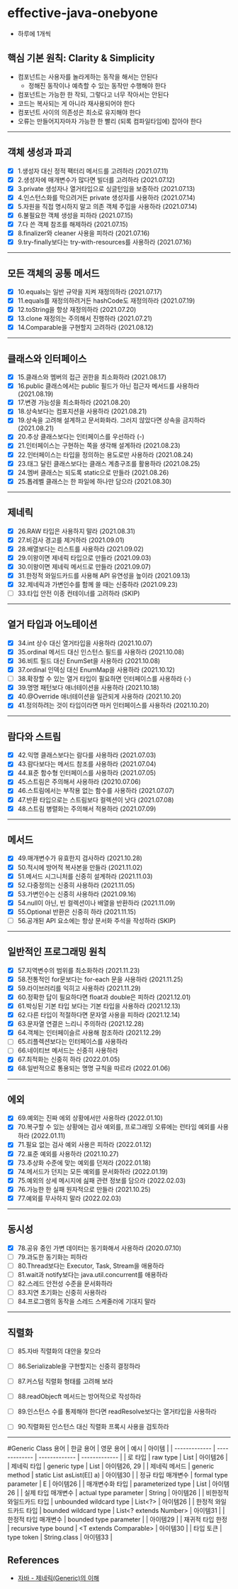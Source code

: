 # effective-java-onebyone
* 하루에 1개씩

## 핵심 기본 원칙: Clarity & Simplicity
* 컴포넌트는 사용자를 놀라게하는 동작을 해서는 안된다
  * 정해진 동작이나 예측할 수 있는 동작만 수행해야 한다
* 컴포넌트는 가능한 한 작되, 그렇다고 너무 작아서는 안된다
* 코드는 복사되는 게 아니라 재사용되어야 한다
* 컴포넌트 사이의 의존성은 최소로 유지해야 한다
* 오류는 만들어지자마자 가능한 한 빨리 (되록 컴파일타임에) 잡아야 한다

---
## 객체 생성과 파괴
- [x] 1.생성자 대신 정적 팩터리 메서드를 고려하라 (2021.07.11)
- [x] 2.생성자에 매개변수가 많다면 빌더를 고려하라 (2021.07.12)
- [x] 3.private 생성자나 열거타입으로 싱글턴임을 보증하라 (2021.07.13)
- [x] 4.인스턴스화를 막으려거든 private 생성자를 사용하라 (2021.07.14)
- [x] 5.자원을 직접 명시하지 말고 의존 객체 주입을 사용하라 (2021.07.14)
- [x] 6.불필요한 객체 생성을 피하라 (2021.07.15)
- [x] 7.다 쓴 객체 참조를 해제하라 (2021.07.15)
- [x] 8.finalizer와 cleaner 사용을 피하라 (2021.07.16)
- [x] 9.try-finally보다는 try-with-resources를 사용하라 (2021.07.16) 

---
## 모든 객체의 공통 메서드
- [x] 10.equals는 일반 규약을 지켜 재정의하라 (2021.07.17)
- [x] 11.equals를 재정의하려거든 hashCode도 재정의하라 (2021.07.19)
- [x] 12.toString을 항상 재정의하라 (2021.07.20)
- [x] 13.clone 재정의는 주의해서 진행하라 (2021.07.21)
- [x] 14.Comparable을 구현할지 고려하라 (2021.08.12)

---
## 클래스와 인터페이스
- [x] 15.클래스와 멤버의 접근 권한을 최소화하라 (2021.08.17)
- [x] 16.public 클래스에서는 public 필드가 아닌 접근자 메서드를 사용하라 (2021.08.19)
- [x] 17.변경 가능성을 최소화하라 (2021.08.20)
- [x] 18.상속보다는 컴포지션을 사용하라 (2021.08.21)
- [x] 19.상속을 고려해 설계하고 문서화화라. 그러지 않았다면 상속을 금지하라 (2021.08.21)
- [x] 20.추상 클래스보다는 인터페이스를 우선하라 (-)
- [x] 21.인터페이스는 구현하는 쪽을 생각해 설계하라 (2021.08.23)
- [x] 22.인터페이스는 타입을 정의하는 용도로만 사용하라 (2021.08.24)
- [x] 23.태그 달린 클래스보다는 클래스 계층구조를 활용하라 (2021.08.25)
- [x] 24.멤버 클래스는 되도록 static으로 만들라 (2021.08.26)
- [x] 25.톱레벨 클래스는 한 파일에 하나만 담으라 (2021.08.30)

---
## 제네릭
- [x] 26.RAW 타입은 사용하지 말라 (2021.08.31)
- [x] 27.비검사 경고를 제거하라 (2021.09.01)
- [x] 28.배열보다는 리스트를 사용하라 (2021.09.02)
- [x] 29.이왕이면 제네릭 타입으로 만들라 (2021.09.03)
- [x] 30.이왕이면 제네릭 메서드로 만들라 (2021.09.07)
- [x] 31.한정적 와일드카드를 사용해 API 유연성을 높이라 (2021.09.13)
- [x] 32.제네릭과 가변인수를 함께 쓸 때는 신중하라 (2021.09.23)
- [ ] 33.타입 안전 이종 컨테이너를 고려하라 (SKIP)

---
## 열거 타입과 어노테이션
- [x] 34.int 상수 대신 열거타입을 사용하라 (2021.10.07)
- [x] 35.ordinal 메서드 대신 인스턴스 필드를 사용하라 (2021.10.08)
- [x] 36.비트 필드 대신 EnumSet을 사용하라 (2021.10.08)
- [x] 37.ordinal 인덱싱 대신 EnumMap을 사용하라 (2021.10.12)
- [ ] 38.확장할 수 있는 열거 타입이 필요하면 인터페이스를 사용하라 (-)
- [x] 39.명명 패턴보다 애너테이션을 사용하라 (2021.10.18)
- [x] 40.@Override 애너테이션을 일관되게 사용하라 (2021.10.20)
- [x] 41.정의하려는 것이 타입이라면 마커 인터페이스를 사용하라 (2021.10.20)

---
## 람다와 스트림
- [x] 42.익명 클래스보다는 람다를 사용하라 (2021.07.03)
- [x] 43.람다보다는 메서드 참조를 사용하라 (2021.07.04)
- [x] 44.표준 함수형 인터페이스를 사용하라 (2021.07.05)
- [x] 45.스트림은 주의해서 사용하라 (20210.07.06)
- [x] 46.스트림에서는 부작용 없는 함수를 사용하라 (2021.07.07)
- [x] 47.반환 타입으로는 스트림보다 컬렉션이 낫다 (2021.07.08)
- [x] 48.스트림 병렬화는 주의해서 적용하라 (2021.07.09)

---
## 메서드
- [x] 49.매개변수가 유효한지 검사하라 (2021.10.28)
- [x] 50.적시에 방어적 복사본을 만들라 (2021.11.02)
- [x] 51.메서드 시그니처를 신중히 설계하라 (2021.11.03)
- [x] 52.다중정의는 신중히 사용하라 (2021.11.05)
- [x] 53.가변인수는 신중히 사용하라 (2021.09.16)
- [x] 54.null이 아닌, 빈 컬렉션이나 배열을 반환하라 (2021.11.09)
- [x] 55.Optional 반환은 신중히 하라 (2021.11.15)
- [ ] 56.공개된 API 요소에는 항상 문서화 주석을 작성하라 (SKIP)

---
## 일반적인 프로그래밍 원칙
- [x] 57.지역변수의 범위를 최소화하라 (2021.11.23)
- [x] 58.전통적인 for문보다는 for-each 문을 사용하라 (2021.11.25)
- [x] 59.라이브러리를 익히고 사용하라 (2021.11.29)
- [x] 60.정확한 답이 필요하다면 float과 double은 피하라 (2021.12.01)
- [x] 61.박싱된 기본 타입 보다는 기본 타입을 사용하라 (2021.12.13)
- [x] 62.다른 타입이 적절하다면 문자열 사용을 피하라 (2021.12.14)
- [x] 63.문자열 연결은 느리니 주의하라 (2021.12.28)
- [x] 64.객체는 인터페이슬르 사용해 참조하라 (2021.12.29)
- [ ] 65.리플렉션보다는 인터페이스를 사용하라
- [ ] 66.네이티브 메서드는 신중히 사용하라
- [x] 67.최적화는 신중히 하라 (2022.01.05)
- [x] 68.일반적으로 통용되는 명명 규칙을 따르라 (2022.01.06)

---
## 에외
- [x] 69.예외는 진짜 에외 상황에서만 사용하라 (2022.01.10)
- [x] 70.복구할 수 있는 상황에는 검사 예외를, 프로그래밍 오류에는 런타임 예외를 사용하라 (2022.01.11)
- [x] 71.필요 없는 검사 예외 사용은 피하라 (2022.01.12)
- [x] 72.표준 예외를 사용하라 (2021.10.27)
- [x] 73.추상화 수준에 맞는 예외를 던져라 (2022.01.18)
- [x] 74.메서드가 던지는 모든 예외를 문서화하라 (2022.01.19)
- [x] 75.예외의 상세 메시지에 싪패 관련 정보를 담으라 (2022.02.03)
- [x] 76.가능한 한 실패 원자적으로 만들라 (2021.10.25)
- [x] 77.예외를 무사하지 말라 (2022.02.03)

---
## 동시성
- [x]  78.공유 중인 가변 데이터는 동기화해서 사용하라 (2020.07.10)
- [ ]  79.과도한 동기화는 피하라
- [ ]  80.Thread보다는 Executor, Task, Stream을 애용하라
- [ ]  81.wait과 notify보다는 java.util.concurrent를 애용하라
- [ ]  82.스레드 안전성 수준을 문서화하라
- [ ]  83.지연 초기화는 신중히 사용하라
- [ ]  84.프로그램의 동작을 스레드 스케줄러에 기대지 말라

---
## 직렬화
- [ ]  85.자바 직렬화의 대안을 찾으라
- [ ]  86.Serializable을 구현할지는 신중히 결정하라
- [ ]  87.커스텀 직렬화 형태를 고려해 보라
- [ ]  88.readObjecft 메서드는 방어적으로 작성하라
- [ ]  89.인스턴스 수를 통제해야 한다면 readResolve보다는 열거타입을 사용하라
- [ ]  90.직렬화된 인스턴스 대신 직렬화 프록시 사용을 검토하라


---

#Generic Class 용어
| 한글 용어 | 영문 용어 | 예시 | 아이템 |
| ------------- | ------------- | ------------- | ------------- |
| 로 타입 | raw type | List | 아이템26 |
| 제네릭 타입 | generic type | List<E> | 아이템26, 29 |
| 제네릭 메서드 | generic method | static <E> List<E> asList(E[] a) | 아이템30 |
| 정규 타입 매개변수 | formal type parameter | E | 아이템26 |
| 매개변수화 타입 | parameterized type | List<String> | 아이템26 |
| 실제 타입 매개변수 | actual type parameter | String | 아이템26 |
| 비한정적 와일드카드 타입 | unbounded wildcard type | List<?> | 아이템26 |
| 한정적 와일드카드 타입 | bounded wildcard type | List<? extends Number> | 아이템31 |
| 한정적 타입 매개변수 | bounded type parameter | <E extends Number> | 아이템29 |
| 재귀적 타입 한정 | recursive type bound | <T extends Comparable<T>> | 아이템30 |
| 타입 토큰 | type token | String.class | 아이템33 |


## References
- [자바 - 제네릭(Generic)의 이해](https://st-lab.tistory.com/153)